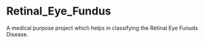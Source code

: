# Retinal_Eye_Fundus
A medical purpose project which helps in classifying the Retinal Eye Funuds Disease.
